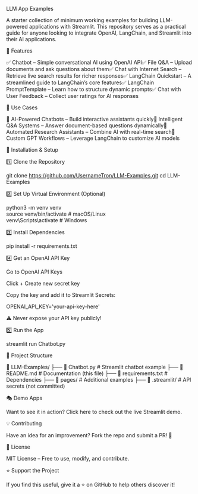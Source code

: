 LLM App Examples

A starter collection of minimum working examples for building LLM-powered applications with Streamlit. This repository serves as a practical guide for anyone looking to integrate OpenAI, LangChain, and Streamlit into their AI applications.

🚀 Features

✅ Chatbot – Simple conversational AI using OpenAI API✅ File Q&A – Upload documents and ask questions about them✅ Chat with Internet Search – Retrieve live search results for richer responses✅ LangChain Quickstart – A streamlined guide to LangChain’s core features✅ LangChain PromptTemplate – Learn how to structure dynamic prompts✅ Chat with User Feedback – Collect user ratings for AI responses

📌 Use Cases

🔹 AI-Powered Chatbots – Build interactive assistants quickly🔹 Intelligent Q&A Systems – Answer document-based questions dynamically🔹 Automated Research Assistants – Combine AI with real-time search🔹 Custom GPT Workflows – Leverage LangChain to customize AI models

🔧 Installation & Setup

1️⃣ Clone the Repository

git clone https://github.com/UsernameTron/LLM-Examples.git
cd LLM-Examples

2️⃣ Set Up Virtual Environment (Optional)

python3 -m venv venv  
source venv/bin/activate  # macOS/Linux  
venv\Scripts\activate     # Windows  

3️⃣ Install Dependencies

pip install -r requirements.txt

4️⃣ Get an OpenAI API Key

Go to OpenAI API Keys

Click + Create new secret key

Copy the key and add it to Streamlit Secrets:

OPENAI_API_KEY='your-api-key-here'

⚠ Never expose your API key publicly!

5️⃣ Run the App

streamlit run Chatbot.py

📂 Project Structure

📁 LLM-Examples/
 ├── 📄 Chatbot.py            # Streamlit chatbot example
 ├── 📄 README.md             # Documentation (this file)
 ├── 📄 requirements.txt      # Dependencies
 ├── 📁 pages/                # Additional examples
 ├── 📁 .streamlit/           # API secrets (not committed)

🎭 Demo Apps

Want to see it in action? Click here to check out the live Streamlit demo.

💡 Contributing

Have an idea for an improvement? Fork the repo and submit a PR! 🚀

📜 License

MIT License – Free to use, modify, and contribute.

⭐ Support the Project

If you find this useful, give it a ⭐ on GitHub to help others discover it!
